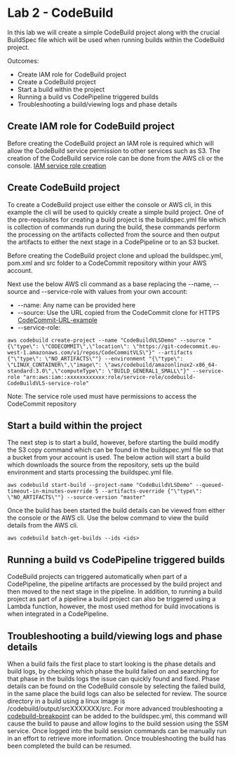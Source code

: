 # Lab 2 - CodeBuild

In this lab we will create a simple CodeBuild project along with the crucial BuildSpec file which will be used when running builds within the CodeBuild project. 

Outcomes:
* Create IAM role for CodeBuild project
* Create a CodeBuild project
* Start a build within the project 
* Running a build vs CodePipeline triggered builds
* Troubleshooting a build/viewing logs and phase details

## Create IAM role for CodeBuild project
Before creating the CodeBuild project an IAM role is required which will allow the CodeBuild service permission to other services such as S3. The creation of the CodeBuild service role can be done from the AWS cli or the console. [IAM service role creation](https://docs.aws.amazon.com/codebuild/latest/userguide/setting-up.html#setting-up-service-role) 


## Create CodeBuild project
To create a CodeBuild project use either the console or AWS cli, in this example the cli will be used to quickly create a simple build project.
One of the pre-requisites for creating a build project is the buildspec.yml file which is collection of commands run during the build, these commands perform the processing on the artifacts collected from the source and then output the artifacts to either the next stage in a CodePipeline or to an S3 bucket. 

Before creating the CodeBuild project clone and upload the buildspec.yml, pom.xml and src folder to a CodeCommit repository within your AWS account.

Next use the below AWS cli command as a base replacing the --name, --source and --service-role with values from your own account:
* --name: Any name can be provided here
* --source: Use the URL copied from the CodeCommit clone for HTTPS [CodeCommit-URL-example](https://docs.aws.amazon.com/codecommit/latest/userguide/how-to-connect.html#how-to-connect-http)
* --service-role: 
```
aws codebuild create-project --name "CodeBuildVLSDemo" --source "{\"type\": \"CODECOMMIT\",\"location\": \"https://git-codecommit.eu-west-1.amazonaws.com/v1/repos/CodeCommitVLS\"}" --artifacts {"\"type\": \"NO_ARTIFACTS\""} --environment "{\"type\": \"LINUX_CONTAINER\",\"image\": \"aws/codebuild/amazonlinux2-x86_64-standard:3.0\",\"computeType\": \"BUILD_GENERAL1_SMALL\"}" --service-role "arn:aws:iam::xxxxxxxxxxxx:role/service-role/codebuild-CodeBuildVLS-service-role"
```
Note: The service role used must have permissions to access the CodeCommit repository


## Start a build within the project
The next step is to start a build, however, before starting the build modify the S3 copy command which can be found in the buildspec.yml file so that a bucket from your account is used. 
The below action will start a build which downloads the source from the repository, sets up the build environment and starts processing the buildspec.yml file.  

```
aws codebuild start-build --project-name "CodeBuildVLSDemo" --queued-timeout-in-minutes-override 5 --artifacts-override {"\"type\": \"NO_ARTIFACTS\""} --source-version "master"
```
Once the build has been started the build details can be viewed from either the console or the AWS cli. 
Use the below command to view the build details from the AWS cli.
```
aws codebuild batch-get-builds --ids <ids>
```

## Running a build vs CodePipeline triggered builds
CodeBuild projects can triggered automatically when part of a CodePipeline, the pipeline artifacts are processed by the build project and then moved to the next stage in the pipeline. In addition, to running a build project as part of a pipeline a build project can also be triggered using a Lambda function, however, the most used method for build invocations is when integrated in a CodePipeline. 

## Troubleshooting a build/viewing logs and phase details
When a build fails the first place to start looking is the phase details and build logs, by checking which phase the build failed on and searching for that phase in the builds logs the issue can quickly found and fixed. Phase details can be found on the CodeBuild console by selecting the failed build, in the same place the build logs can also be selected for review. The source directory in a build using a linux image is /codebuild/output/srcXXXXXXX/src. For more advanced troubleshooting a [codebuild-breakpoint](https://docs.aws.amazon.com/codebuild/latest/userguide/session-manager.html) can be added to the buildspec.yml, this command will cause the build to pause and allow logins to the build session using the SSM service. Once logged into the build session commands can be manually run in an effort to retrieve more information. Once troubleshooting the build has been completed the build can be resumed. 